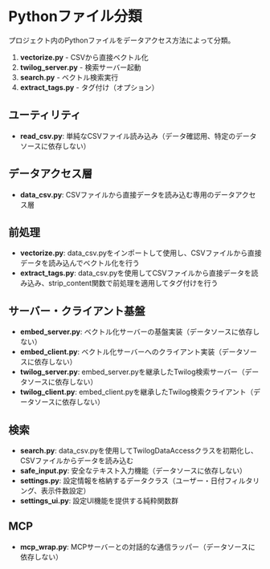 # Pythonファイル分類

プロジェクト内のPythonファイルをデータアクセス方法によって分類。

1. **vectorize.py** - CSVから直接ベクトル化
2. **twilog_server.py** - 検索サーバー起動
3. **search.py** - ベクトル検索実行
4. **extract_tags.py** - タグ付け（オプション）

## ユーティリティ
- **read_csv.py**: 単純なCSVファイル読み込み（データ確認用、特定のデータソースに依存しない）

## データアクセス層
- **data_csv.py**: CSVファイルから直接データを読み込む専用のデータアクセス層

## 前処理
- **vectorize.py**: data_csv.pyをインポートして使用し、CSVファイルから直接データを読み込んでベクトル化を行う
- **extract_tags.py**: data_csv.pyを使用してCSVファイルから直接データを読み込み、strip_content関数で前処理を適用してタグ付けを行う

## サーバー・クライアント基盤
- **embed_server.py**: ベクトル化サーバーの基盤実装（データソースに依存しない）
- **embed_client.py**: ベクトル化サーバーへのクライアント実装（データソースに依存しない）
- **twilog_server.py**: embed_server.pyを継承したTwilog検索サーバー（データソースに依存しない）
- **twilog_client.py**: embed_client.pyを継承したTwilog検索クライアント（データソースに依存しない）

## 検索
- **search.py**: data_csv.pyを使用してTwilogDataAccessクラスを初期化し、CSVファイルからデータを読み込む
- **safe_input.py**: 安全なテキスト入力機能（データソースに依存しない）
- **settings.py**: 設定情報を格納するデータクラス（ユーザー・日付フィルタリング、表示件数設定）
- **settings_ui.py**: 設定UI機能を提供する純粋関数群

## MCP
- **mcp_wrap.py**: MCPサーバーとの対話的な通信ラッパー（データソースに依存しない）
